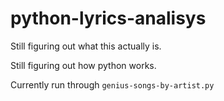 # python-lyrics-analisys
Still figuring out what this actually is.

Still figuring out how python works.

Currently run through `genius-songs-by-artist.py`